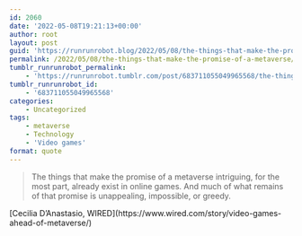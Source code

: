 ```yaml
---
id: 2060
date: '2022-05-08T19:21:13+00:00'
author: root
layout: post
guid: 'https://runrunrobot.blog/2022/05/08/the-things-that-make-the-promise-of-a-metaverse/'
permalink: /2022/05/08/the-things-that-make-the-promise-of-a-metaverse/
tumblr_runrunrobot_permalink:
    - 'https://runrunrobot.tumblr.com/post/683711055049965568/the-things-that-make-the-promise-of-a-metaverse'
tumblr_runrunrobot_id:
    - '683711055049965568'
categories:
    - Uncategorized
tags:
    - metaverse
    - Technology
    - 'Video games'
format: quote
---
```


> The things that make the promise of a metaverse intriguing, for the most part, already exist in online games. And much of what remains of that promise is unappealing, impossible, or greedy.

<div class="attribution">[Cecilia D’Anastasio, WIRED](https://www.wired.com/story/video-games-ahead-of-metaverse/)</div>